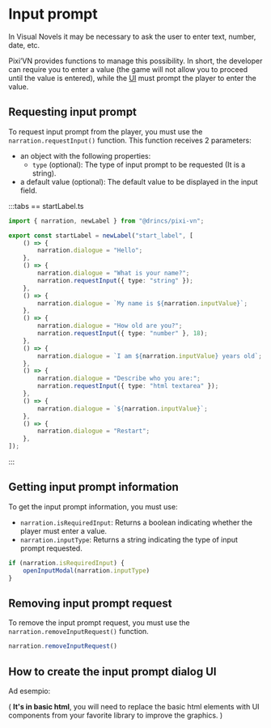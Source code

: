 # Input prompt

In Visual Novels it may be necessary to ask the user to enter text, number, date, etc.

Pixi’VN provides functions to manage this possibility. In short, the developer can require you to enter a value (the game will not allow you to proceed until the value is entered), while the [UI](/start/interface.md) must prompt the player to enter the value.

## Requesting input prompt

To request input prompt from the player, you must use the `narration.requestInput()` function. This function receives 2 parameters:

- an object with the following properties:
  - `type` (optional): The type of input prompt to be requested (It is a string).
- a default value (optional): The default value to be displayed in the input field.

:::tabs
\== startLabel.ts

```ts
import { narration, newLabel } from "@drincs/pixi-vn";

export const startLabel = newLabel("start_label", [
    () => {
        narration.dialogue = "Hello";
    },
    () => {
        narration.dialogue = "What is your name?";
        narration.requestInput({ type: "string" });
    },
    () => {
        narration.dialogue = `My name is ${narration.inputValue}`;
    },
    () => {
        narration.dialogue = "How old are you?";
        narration.requestInput({ type: "number" }, 18);
    },
    () => {
        narration.dialogue = `I am ${narration.inputValue} years old`;
    },
    () => {
        narration.dialogue = "Describe who you are:";
        narration.requestInput({ type: "html textarea" });
    },
    () => {
        narration.dialogue = `${narration.inputValue}`;
    },
    () => {
        narration.dialogue = "Restart";
    },
]);
```

:::

<sandbox
template="6968x8"
entry="/src/labels/startLabel.ts,/src/screens/modals/TextInput.tsx"
/>

## Getting input prompt information

To get the input prompt information, you must use:

- `narration.isRequiredInput`: Returns a boolean indicating whether the player must enter a value.
- `narration.inputType`: Returns a string indicating the type of input prompt requested.

```typescript
if (narration.isRequiredInput) {
    openInputModal(narration.inputType)
}
```

## Removing input prompt request

To remove the input prompt request, you must use the `narration.removeInputRequest()` function.

```typescript
narration.removeInputRequest()
```

## How to create the input prompt dialog UI

Ad esempio:

( **It's in basic html**, you will need to replace the basic html elements with UI components from your favorite library to improve the graphics. )

<sandbox
template="mjn5c8"
entry="/src/screens/modals/TextInput.tsx"
/>
